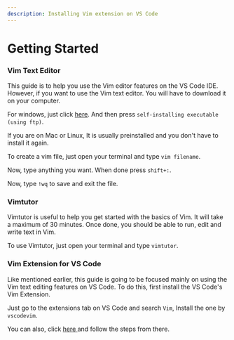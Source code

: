 ```yaml
---
description: Installing Vim extension on VS Code
---
```


# Getting Started

### Vim Text Editor 

This guide is to help you use the Vim editor features on the VS Code IDE. However, if you want to use the Vim text editor. You will have to download it on your computer. 

For windows, just click [here](https://www.vim.org/download.php). And then press  `self-installing executable (using ftp)`.

If you are on Mac or Linux, It is usually preinstalled and you don't have to install it again.

To create a vim file, just open your terminal and type `vim filename`.

Now, type anything you want. When done press `shift+:`.

Now, type `!wq` to save and exit the file.

### Vimtutor

Vimtutor is useful to help you get started with the basics of Vim. It will take a maximum of 30 minutes. Once done, you should be able to run, edit and write text in Vim.

To use Vimtutor, just open your terminal and type `vimtutor`.

### Vim Extension for VS Code

Like mentioned earlier, this guide is going to be focused mainly on using the Vim text editing features on VS Code. To do this, first install the VS Code's Vim Extension. 

Just go to the extensions tab on VS Code and search `Vim`, Install the one by `vscodevim`.

You can also, click [here ](https://marketplace.visualstudio.com/items?itemName=vscodevim.vim)and follow the steps from there.

